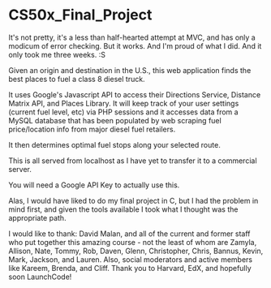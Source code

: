 # CS50x_Final_Project

It's not pretty, it's a less than half-hearted attempt at MVC, and has only a modicum of error checking.  But it works.  And I'm proud of what I did.  And it only took me three weeks.  :S

Given an origin and destination in the U.S., this web application finds the best places to fuel a class 8 diesel truck.

It uses Google's Javascript API to access their Directions Service, Distance Matrix API, and Places Library.  It will keep track of your user settings (current fuel level, etc) via PHP sessions and it accesses data from a MySQL database that has been populated by web scraping fuel price/location info from major diesel fuel retailers.

It then determines optimal fuel stops along your selected route.

This is all served from localhost as I have yet to transfer it to a commercial server.

You will need a Google API Key to actually use this.

Alas, I would have liked to do my final project in C, but I had the problem in mind first, and given the tools available I took what I thought was the appropriate path.

I would like to thank:
David Malan, and all of the current and former staff who put together this amazing course - not the least of whom are Zamyla, Allison, Nate, Tommy, Rob, Daven, Glenn, Christopher, Chris, Bannus, Kevin, Mark, Jackson, and Lauren.
Also, social moderators and active members like Kareem, Brenda, and Cliff.
Thank you to Harvard, EdX, and hopefully soon LaunchCode!
